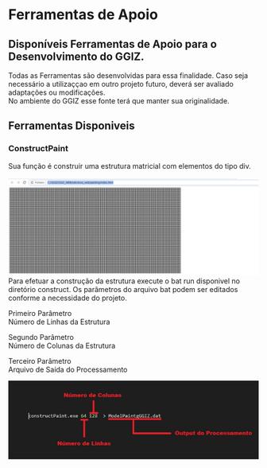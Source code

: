 # Ferramentas de Apoio
## Disponíveis Ferramentas de Apoio para o Desenvolvimento do GGIZ. 

Todas as Ferramentas são desenvolvidas para essa finalidade. Caso seja necessário a utilizaççao em outro projeto futuro, deverá ser avaliado adaptações ou modificações.
<br/>
No ambiente do GGIZ esse fonte terá que manter sua originalidade.

## Ferramentas Disponiveis

### ConstructPaint

Sua função é construir uma estrutura matricial com elementos do tipo div.    
<br/>
![Menu](img/ggizPaint.jpg)
<br/>
Para efetuar a construção da estrutura execute o bat run disponivel no diretório construct. Os parâmetros do arquivo bat podem ser editados conforme a necessidade do projeto.

Primeiro Parâmetro<br/>
Número de Linhas da Estrutura
</br>

Segundo Parâmetro<br/>
Número de Colunas da Estrutura
</br>

Terceiro Parâmetro<br/>
Arquivo de Saída do Processamento
</br>

![Menu](img/runBatConfig.jpg)


